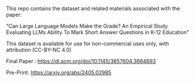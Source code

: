 This repo contains the dataset and related materials associated with the paper: 

"Can Large Language Models Make the Grade? An Empirical Study Evaluating LLMs Ability To Mark Short Answer Questions in K-12 Education"

This dataset is available for use for non-commercial uses only, with attribution (CC-BY-NC 4.0)

Final Paper : https://dl.acm.org/doi/10.1145/3657604.3664693

Pre-Print: https://arxiv.org/abs/2405.02985
